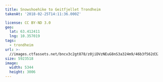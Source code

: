 ```yaml
---
title: Snowshoehike to Geitfjellet Trondheim
takenAt: '2018-02-25T14:11:36.000Z'

license: CC BY-ND 3.0
geo:
  lat: 63.412411
  lng: 10.357019
tags:
  - trondheim
url: >-
  //images.ctfassets.net/bncv3c2gt878/z0jiDVzNEuG8nS3a324m9/46b3f562d32e5239c77d35ddfc2eda0c/snowshoehike-to-geitfjellet-trondheim_39770272264_o
size: 5923518
image:
  width: 5344
  height: 3006
---
```

